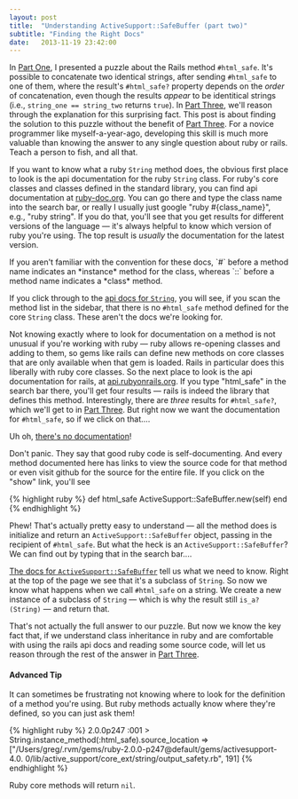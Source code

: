 ```yaml
---
layout: post
title:  "Understanding ActiveSupport::SafeBuffer (part two)"
subtitle: "Finding the Right Docs"
date:   2013-11-19 23:42:00
---
```


In [Part One][part-one], I presented a puzzle about the Rails method
`#html_safe`. It's possible to concatenate two identical strings, after sending
`#html_safe` to one of them, where the result's
`#html_safe?` property depends on the *order* of concatenation, even though the results
*appear* to be identitical strings (i.e., `string_one == string_two` returns `true`).
In [Part Three][part-three], we'll reason through the explanation for this surprising fact. This post is about finding the solution to this puzzle without the benefit of [Part Three][part-three]. For a novice
programmer like myself-a-year-ago, developing this skill is much more valuable
than knowing the answer to any single question about ruby or rails. Teach a
person to fish, and all that.

<!--break-->

If you want to know what a ruby `String` method does, the obvious first place
to look is the api documentation for the ruby `String` class. For ruby's core
classes and classes defined in the standard library, you can find api
documentation at
<a href="http://ruby-doc.org/" target="_blank">ruby-doc.org</a>.
You can go there and type
the class name into the search bar, or really I usually just google "ruby #{class\_name}", e.g., "ruby string". If you do that, you'll see that you get results
for different versions of the language &mdash; it's always helpful to know which
version of ruby you're using. The top result is *usually* the documentation
for the latest version.

<aside>If you aren't familiar with the convention for these docs, `#` before a method name indicates an *instance* method for the class, whereas `::` before a method name indicates a *class* method.</aside>

If you click through to the <a href="http://ruby-doc.org/core/String.html" target="_blank">api docs for `String`</a>,
you will see, if you scan the method list in the sidebar, that there is no
`#html_safe` method defined for the core `String` class. These aren't the docs we're looking for.

Not knowing exactly where to look for documentation on a method is not unusual if
you're working with ruby &mdash; ruby allows re-opening classes and adding
to them, so gems like rails can define new methods on core classes that are only available when that gem is loaded. Rails in particular does this liberally with ruby core classes. So the next place
to look is the api documentation for rails, at <a href="http://api.rubyonrails.org" target="_blank">api.rubyonrails.org</a>.
If you type "html_safe" in the
search bar there, you'll get four results &mdash; rails is indeed the library
that defines this method. Interestingly, there are *three* 
results for `#html_safe?`, which we'll get to in [Part Three][part-three].
But right now we want the documentation for `#html_safe`, so if we click on that....

Uh oh, <a href="http://api.rubyonrails.org/classes/String.html#method-i-html_safe" target="_blank">there's no documentation</a>!

Don't panic. They say that good ruby code is self-documenting. And every method
documented here has links to view the source code for that method or even
visit github for the source for the entire file. If you click on the "show" link, you'll see

{% highlight ruby %}
def html_safe
  ActiveSupport​::SafeBuffer.new(self)
end
{% endhighlight %}

Phew! That's actually pretty easy to understand &mdash; all the method does is
initialize and return an `ActiveSupport::SafeBuffer` object, passing in the recipient of
`#html_safe`. But what the heck is an `ActiveSupport::SafeBuffer`? We can find
out by typing that in the search bar....

<a href="http://api.rubyonrails.org/classes/ActiveSupport/SafeBuffer.html" target="_blank">The docs for `ActiveSupport::SafeBuffer`</a> tell us what we need to
know. Right at the top of the page we see that it's a subclass
of `String`. So now we know what happens when we call `#html_safe` on a string. We create a
new instance of a subclass of `String` &mdash; which is why the result still
`is_a?(String)` &mdash; and return that.

That's not actually the full answer to our puzzle. But now we know the key fact
that, if we understand class inheritance in ruby and are comfortable with using the
rails api docs and reading some source code, will let us reason through the rest of the answer in
[Part Three][part-three].

#### Advanced Tip

It can sometimes be frustrating not knowing where to look for the definition
of a method you're using. But ruby methods actually know where they're defined,
so you can just ask them!

{% highlight ruby %}
2.0.0p247 :001 > String.instance_method(:html_safe).source_location
 => ["/Users/greg/.rvm/gems/ruby-2.0.0-p247@default/gems/activesupport-4.0.
0/lib/active_support/core_ext/string/output_safety.rb", 191]
{% endhighlight %}

Ruby core methods will return `nil`.

[part-one]: /blog/active-support-safe-buffer-1/
[part-three]: /blog/active-support-safe-buffer-3/
[part-four]: /blog/active-supprot-safe-buffer-4/
